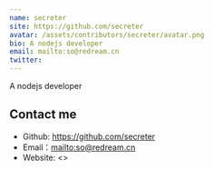 ```yaml
---
name: secreter
site: https://github.com/secreter
avatar: /assets/contributors/secreter/avatar.png
bio: A nodejs developer
email: mailto:so@redream.cn
twitter: 
---
```


A nodejs developer

## Contact me

- Github: <https://github.com/secreter>
- Email：<mailto:so@redream.cn>
- Website: <>
